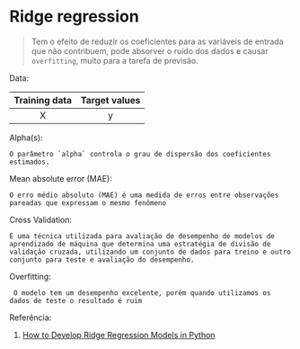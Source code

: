 # Ridge regression

> Tem o efeito de reduzir os coeficientes para as variáveis de entrada que não contribuem, pode absorver o ruído dos dados e causar `overfitting`, muito para a tarefa de previsão.

Data:

| Training data | Target values |
|:-------------:|:-------------:|
|      X        |       y       |

Alpha(s):

    O parâmetro `alpha` controla o grau de dispersão dos coeficientes estimados.

Mean absolute error (MAE):

    O erro médio absoluto (MAE) é uma medida de erros entre observações pareadas que expressam o mesmo fenômeno

Cross Validation:

    É uma técnica utilizada para avaliação de desempenho de modelos de aprendizado de máquina que determina uma estratégia de divisão de validação cruzada, utilizando um conjunto de dados para treino e outro conjunto para teste e avaliação do desempenho.

Overfitting:

     O modelo tem um desempenho excelente, porém quando utilizamos os dados de teste o resultado é ruim


Referência:

1. [How to Develop Ridge Regression Models in Python](https://machinelearningmastery.com/ridge-regression-with-python/)
